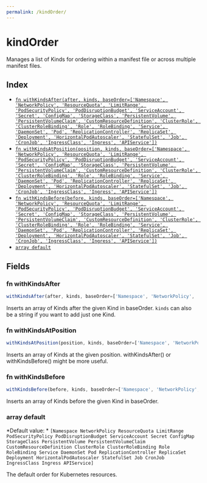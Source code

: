 ```yaml
---
permalink: /kindOrder/
---
```


# kindOrder

Manages a list of Kinds for ordering within a manifest file or across
multiple manifest files.


## Index

* [`fn withKindsAfter(after, kinds, baseOrder=['Namespace', 'NetworkPolicy', 'ResourceQuota', 'LimitRange', 'PodSecurityPolicy', 'PodDisruptionBudget', 'ServiceAccount', 'Secret', 'ConfigMap', 'StorageClass', 'PersistentVolume', 'PersistentVolumeClaim', 'CustomResourceDefinition', 'ClusterRole', 'ClusterRoleBinding', 'Role', 'RoleBinding', 'Service', 'DaemonSet', 'Pod', 'ReplicationController', 'ReplicaSet', 'Deployment', 'HorizontalPodAutoscaler', 'StatefulSet', 'Job', 'CronJob', 'IngressClass', 'Ingress', 'APIService'])`](#fn-withkindsafter)
* [`fn withKindsAtPosition(position, kinds, baseOrder=['Namespace', 'NetworkPolicy', 'ResourceQuota', 'LimitRange', 'PodSecurityPolicy', 'PodDisruptionBudget', 'ServiceAccount', 'Secret', 'ConfigMap', 'StorageClass', 'PersistentVolume', 'PersistentVolumeClaim', 'CustomResourceDefinition', 'ClusterRole', 'ClusterRoleBinding', 'Role', 'RoleBinding', 'Service', 'DaemonSet', 'Pod', 'ReplicationController', 'ReplicaSet', 'Deployment', 'HorizontalPodAutoscaler', 'StatefulSet', 'Job', 'CronJob', 'IngressClass', 'Ingress', 'APIService'])`](#fn-withkindsatposition)
* [`fn withKindsBefore(before, kinds, baseOrder=['Namespace', 'NetworkPolicy', 'ResourceQuota', 'LimitRange', 'PodSecurityPolicy', 'PodDisruptionBudget', 'ServiceAccount', 'Secret', 'ConfigMap', 'StorageClass', 'PersistentVolume', 'PersistentVolumeClaim', 'CustomResourceDefinition', 'ClusterRole', 'ClusterRoleBinding', 'Role', 'RoleBinding', 'Service', 'DaemonSet', 'Pod', 'ReplicationController', 'ReplicaSet', 'Deployment', 'HorizontalPodAutoscaler', 'StatefulSet', 'Job', 'CronJob', 'IngressClass', 'Ingress', 'APIService'])`](#fn-withkindsbefore)
* [`array default`](#array-default)

## Fields

### fn withKindsAfter

```ts
withKindsAfter(after, kinds, baseOrder=['Namespace', 'NetworkPolicy', 'ResourceQuota', 'LimitRange', 'PodSecurityPolicy', 'PodDisruptionBudget', 'ServiceAccount', 'Secret', 'ConfigMap', 'StorageClass', 'PersistentVolume', 'PersistentVolumeClaim', 'CustomResourceDefinition', 'ClusterRole', 'ClusterRoleBinding', 'Role', 'RoleBinding', 'Service', 'DaemonSet', 'Pod', 'ReplicationController', 'ReplicaSet', 'Deployment', 'HorizontalPodAutoscaler', 'StatefulSet', 'Job', 'CronJob', 'IngressClass', 'Ingress', 'APIService'])
```

Inserts an array of Kinds after the given Kind in baseOrder.
`kinds` can also be a string if you want to add just one Kind.


### fn withKindsAtPosition

```ts
withKindsAtPosition(position, kinds, baseOrder=['Namespace', 'NetworkPolicy', 'ResourceQuota', 'LimitRange', 'PodSecurityPolicy', 'PodDisruptionBudget', 'ServiceAccount', 'Secret', 'ConfigMap', 'StorageClass', 'PersistentVolume', 'PersistentVolumeClaim', 'CustomResourceDefinition', 'ClusterRole', 'ClusterRoleBinding', 'Role', 'RoleBinding', 'Service', 'DaemonSet', 'Pod', 'ReplicationController', 'ReplicaSet', 'Deployment', 'HorizontalPodAutoscaler', 'StatefulSet', 'Job', 'CronJob', 'IngressClass', 'Ingress', 'APIService'])
```

Inserts an array of Kinds at the given position. withKindsAfter() or
withKindsBefore() might be more useful.


### fn withKindsBefore

```ts
withKindsBefore(before, kinds, baseOrder=['Namespace', 'NetworkPolicy', 'ResourceQuota', 'LimitRange', 'PodSecurityPolicy', 'PodDisruptionBudget', 'ServiceAccount', 'Secret', 'ConfigMap', 'StorageClass', 'PersistentVolume', 'PersistentVolumeClaim', 'CustomResourceDefinition', 'ClusterRole', 'ClusterRoleBinding', 'Role', 'RoleBinding', 'Service', 'DaemonSet', 'Pod', 'ReplicationController', 'ReplicaSet', 'Deployment', 'HorizontalPodAutoscaler', 'StatefulSet', 'Job', 'CronJob', 'IngressClass', 'Ingress', 'APIService'])
```

Inserts an array of Kinds before the given Kind in baseOrder.


### array default

*Default value: * `[Namespace NetworkPolicy ResourceQuota LimitRange PodSecurityPolicy PodDisruptionBudget ServiceAccount Secret ConfigMap StorageClass PersistentVolume PersistentVolumeClaim CustomResourceDefinition ClusterRole ClusterRoleBinding Role RoleBinding Service DaemonSet Pod ReplicationController ReplicaSet Deployment HorizontalPodAutoscaler StatefulSet Job CronJob IngressClass Ingress APIService]`

The default order for Kubernetes resources.
